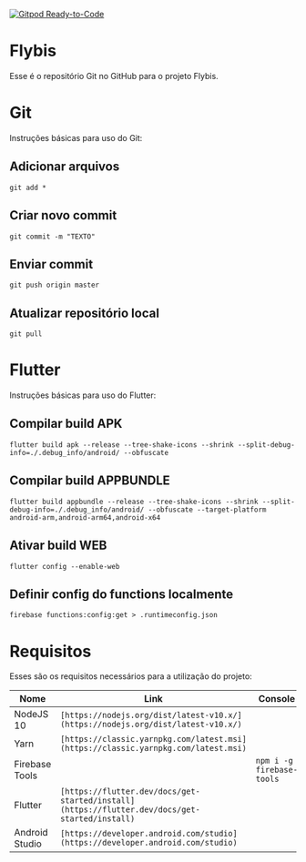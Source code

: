 [![Gitpod Ready-to-Code](https://img.shields.io/badge/Gitpod-Ready--to--Code-blue?logo=gitpod)](https://gitpod.io/#https://github.com/WolfTheZelda/Flybis) 

# Flybis

Esse é o repositório Git no GitHub para o projeto Flybis.

# Git

Instruções básicas para uso do Git:

## Adicionar arquivos

    git add *

## Criar novo commit

    git commit -m "TEXTO"

## Enviar commit

    git push origin master

## Atualizar repositório local

    git pull

# Flutter

Instruções básicas para uso do Flutter:

## Compilar build APK

    flutter build apk --release --tree-shake-icons --shrink --split-debug-info=./.debug_info/android/ --obfuscate

## Compilar build APPBUNDLE

    flutter build appbundle --release --tree-shake-icons --shrink --split-debug-info=./.debug_info/android/ --obfuscate --target-platform android-arm,android-arm64,android-x64

## Ativar build WEB

    flutter config --enable-web

## Definir config do functions localmente

    firebase functions:config:get > .runtimeconfig.json

# Requisitos

Esses são os requisitos necessários para a utilização do projeto:

|Nome|Link|Console|
|----------------|-------------------------------|-----------------------------|
|NodeJS 10|`[https://nodejs.org/dist/latest-v10.x/](https://nodejs.org/dist/latest-v10.x/)`||
|Yarn|`[https://classic.yarnpkg.com/latest.msi](https://classic.yarnpkg.com/latest.msi)`||
|Firebase Tools||`npm i -g firebase-tools`|
|Flutter|`[https://flutter.dev/docs/get-started/install](https://flutter.dev/docs/get-started/install)`||
|Android Studio|`[https://developer.android.com/studio](https://developer.android.com/studio)`||